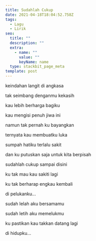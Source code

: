 ```yaml
---
title: Sudahlah Cukup
date: 2021-04-18T18:04:52.758Z
tags:
  - Lagu
  - Lirik
seo:
  title: ""
  description: ""
  extra:
    - name: ""
      value: ""
      keyName: name
  type: stackbit_page_meta
template: post
---
```

keindahan langit di angkasa

tak seimbang denganmu kekasih

kau lebih berharga bagiku

kau mengisi penuh jiwa ini



namun tak pernah ku bayangkan

ternyata kau membuatku luka

sumpah hatiku terlalu sakit

dan ku putuskan saja untuk kita berpisah



sudahlah cukup sampai disini

ku tak mau kau sakiti lagi

ku tak berharap engkau kembali

di pelukanku...



sudah lelah aku bersamamu

sudah letih aku memelukmu

ku pastikan kau takkan datang lagi

di hidupku...